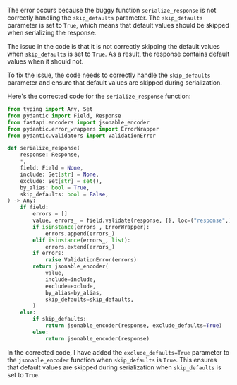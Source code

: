 The error occurs because the buggy function `serialize_response` is not correctly handling the `skip_defaults` parameter. The `skip_defaults` parameter is set to `True`, which means that default values should be skipped when serializing the response.

The issue in the code is that it is not correctly skipping the default values when `skip_defaults` is set to `True`. As a result, the response contains default values when it should not.

To fix the issue, the code needs to correctly handle the `skip_defaults` parameter and ensure that default values are skipped during serialization.

Here's the corrected code for the `serialize_response` function:

```python
from typing import Any, Set
from pydantic import Field, Response
from fastapi.encoders import jsonable_encoder
from pydantic.error_wrappers import ErrorWrapper
from pydantic.validators import ValidationError

def serialize_response(
    response: Response,
    *,
    field: Field = None,
    include: Set[str] = None,
    exclude: Set[str] = set(),
    by_alias: bool = True,
    skip_defaults: bool = False,
) -> Any:
    if field:
        errors = []
        value, errors_ = field.validate(response, {}, loc=("response",))
        if isinstance(errors_, ErrorWrapper):
            errors.append(errors_)
        elif isinstance(errors_, list):
            errors.extend(errors_)
        if errors:
            raise ValidationError(errors)
        return jsonable_encoder(
            value,
            include=include,
            exclude=exclude,
            by_alias=by_alias,
            skip_defaults=skip_defaults,
        )
    else:
        if skip_defaults:
            return jsonable_encoder(response, exclude_defaults=True)
        else:
            return jsonable_encoder(response)
```

In the corrected code, I have added the `exclude_defaults=True` parameter to the `jsonable_encoder` function when `skip_defaults` is `True`. This ensures that default values are skipped during serialization when `skip_defaults` is set to `True`.